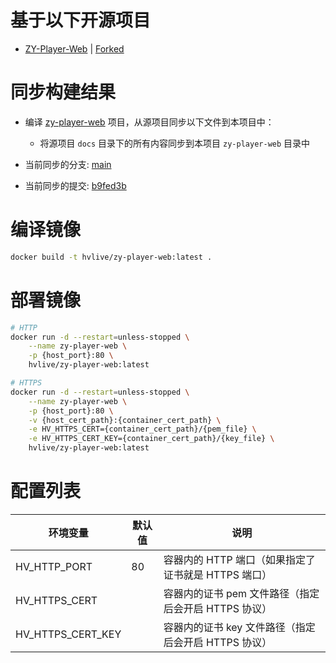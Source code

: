 # 基于以下开源项目

- [ZY-Player-Web](https://github.com/Hunlongyu/ZY-Player-Web) | [Forked](https://github.com/HV-LIVE/zy-player-web)

# 同步构建结果

- 编译 [zy-player-web](https://github.com/HV-LIVE/zy-player-web) 项目，从源项目同步以下文件到本项目中：

  - 将源项目 `docs` 目录下的所有内容同步到本项目 `zy-player-web` 目录中

- 当前同步的分支: [main](https://github.com/HV-LIVE/zy-player-web/tree/main)

- 当前同步的提交: [b9fed3b](https://github.com/HV-LIVE/zy-player-web/commit/b9fed3b97ad95429435bab16b5ec6d7552ef84d7)

# 编译镜像

```sh
docker build -t hvlive/zy-player-web:latest .
```

# 部署镜像

```sh
# HTTP
docker run -d --restart=unless-stopped \
    --name zy-player-web \
    -p {host_port}:80 \
    hvlive/zy-player-web:latest

# HTTPS
docker run -d --restart=unless-stopped \
    --name zy-player-web \
    -p {host_port}:80 \
    -v {host_cert_path}:{container_cert_path} \
    -e HV_HTTPS_CERT={container_cert_path}/{pem_file} \
    -e HV_HTTPS_CERT_KEY={container_cert_path}/{key_file} \
    hvlive/zy-player-web:latest
```

# 配置列表

| 环境变量          | 默认值 | 说明                                                 |
| ----------------- | ------ | ---------------------------------------------------- |
| HV_HTTP_PORT      | 80     | 容器内的 HTTP 端口（如果指定了证书就是 HTTPS 端口）  |
| HV_HTTPS_CERT     |        | 容器内的证书 pem 文件路径（指定后会开启 HTTPS 协议） |
| HV_HTTPS_CERT_KEY |        | 容器内的证书 key 文件路径（指定后会开启 HTTPS 协议） |
